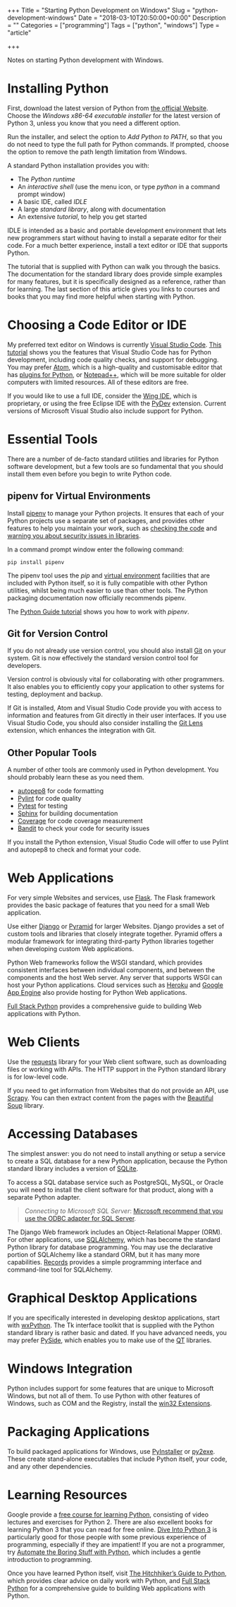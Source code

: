 +++
Title = "Starting Python Development on Windows"
Slug = "python-development-windows"
Date = "2018-03-10T20:50:00+00:00"
Description = ""
Categories = ["programming"]
Tags = ["python", "windows"]
Type = "article"

+++

Notes on starting Python development with Windows.

<!--more-->

# Installing Python #

First, download the latest version of Python from [the official
Website](http://www.python.org/). Choose the *Windows x86-64 executable installer* for the latest version of Python 3, unless you know that you need a different option.

Run the installer, and select the option to *Add Python to PATH*, so that you do not need to type the full path for Python commands. If prompted, choose the option to remove the path length limitation from Windows.

A standard Python installation provides you with:

* The *Python runtime*
* An *interactive shell* (use the menu icon, or type _python_ in a
    command prompt window)
* A basic IDE, called *IDLE*
* A large *standard library*, along with documentation
* An extensive *tutorial*, to help you get started

IDLE is intended as a basic and portable development environment that
lets new programmers start without having to install a separate editor for their code. For a much better experience, install a text editor or IDE that supports Python.

The tutorial that is supplied with Python can walk you through the basics. The documentation for the standard library does provide simple examples for many features, but it is specifically designed as a reference, rather than for learning. The last section of this article gives you links to courses and books that you may find more helpful when starting with Python.

# Choosing a Code Editor or IDE #

 My preferred text editor on Windows is currently [Visual Studio Code](https://code.visualstudio.com). [This tutorial](https://code.visualstudio.com/docs/python/python-tutorial) shows you the features that Visual Studio Code has for Python development, including code quality checks, and support for debugging. You may prefer [Atom](https://atom.io/), which is a high-quality and customisable editor that has [plugins for Python](https://atom.io/packages/search?q=python), or [Notepad++](https://notepad-plus-plus.org/), which will be more suitable for older computers with limited resources. All of these editors are free.

 If you would like to use a full IDE, consider the [Wing IDE](http://www.wingware.com/), which is proprietary, or using the free Eclipse IDE with the [PyDev](http://www.pydev.org/) extension. Current versions of Microsoft Visual Studio also include support for Python.

# Essential Tools #

There are a number of de-facto standard utilities and libraries for
Python software development, but a few tools are so fundamental that you
should install them even before you begin to write Python code.

## pipenv for Virtual Environments ##

Install [pipenv](https://docs.pipenv.org/) to manage your Python projects. It ensures that each of your Python projects use a separate set of packages, and provides other features to help you maintain your work, such as [checking the code](https://docs.pipenv.org/advanced/#code-style-checking) and [warning you about security issues in libraries](https://docs.pipenv.org/advanced/#detection-of-security-vulnerabilities).

In a command prompt window enter the following command:

    pip install pipenv

The pipenv tool uses the *pip* and [virtual environment](https://docs.python.org/3/tutorial/venv.html) facilities that are included with Python itself, so it is fully compatible with other Python utilities, whilst being much easier to use than other tools. The Python packaging documentation now officially recommends pipenv.

The [Python Guide tutorial](http://docs.python-guide.org/en/latest/dev/virtualenvs/) shows you how to work with *pipenv*.

## Git for Version Control ##

If you do not already use version control, you should also install [Git](http://git-scm.com/) on your
system. Git is now effectively the standard version control tool for developers.

Version control is obviously vital for collaborating with other programmers. It also enables you to efficiently copy your application to other systems for testing, deployment and backup.

If Git is installed, Atom and Visual Studio Code provide you with access to information and features from Git directly in their user interfaces. If you use Visual Studio Code, you should also consider installing the [Git Lens](https://marketplace.visualstudio.com/items?itemName=eamodio.gitlens) extension, which enhances the integration with Git.

## Other Popular Tools ##

A number of other tools are commonly used in Python development. You should
probably learn these as you need them.

* [autopep8](https://pypi.python.org/pypi/autopep8/) for code formatting
* [Pylint](https://www.pylint.org) for code quality
* [Pytest](http://pytest.org) for testing
* [Sphinx](http://sphinx.pocoo.org) for building documentation
* [Coverage](https://pypi.python.org/pypi/coverage/) for code coverage measurement
* [Bandit](https://pypi.python.org/pypi/bandit) to check your code for security issues

If you install the Python extension, Visual Studio Code will offer to use Pylint and autopep8 to check and format your code.

# Web Applications #

For very simple Websites and services, use [Flask](http://flask.pocoo.org/). The Flask framework provides the basic package of features that you need for a small Web application.

Use either [Django](http://www.djangoproject.com/) or [Pyramid](https://trypyramid.com/) for larger Websites. Django provides a set of custom tools and libraries that closely integrate together. Pyramid offers a modular framework for integrating third-party Python libraries together when developing custom Web applications.

Python Web frameworks follow the WSGI standard, which provides consistent
interfaces between individual components, and between the components and
the host Web server. Any server that supports WSGI can host your Python applications. Cloud services such as [Heroku](https://www.heroku.com/) and [Google App Engine](https://cloud.google.com/appengine/) also provide hosting for Python Web applications.

[Full Stack Python](https://www.fullstackpython.com) provides a comprehensive guide to building Web applications with Python.

# Web Clients #

Use the [requests](http://docs.python-requests.org/en/master/) library for your  Web client software, such as downloading files or working with APIs. The HTTP support in the Python standard library is for low-level code.

If you need to get information from Websites that do not provide an API, use [Scrapy](https://doc.scrapy.org). You can then extract content from the pages with the [Beautiful Soup](https://www.crummy.com/software/BeautifulSoup/) library.

# Accessing Databases #

The simplest answer: you do not need to install anything or setup a
service to create a SQL database for a new Python application, because
the Python standard library includes a version of
[SQLite](http://www.sqlite.org/).

To access a SQL database service such
as PostgreSQL, MySQL, or Oracle you will need to install the client software
for that product, along with a separate Python adapter.

> *Connecting to Microsoft SQL Server*: [Microsoft recommend that you use the ODBC adapter for SQL Server](https://docs.microsoft.com/en-us/sql/connect/python/python-driver-for-sql-server).

The Django Web framework includes an Object-Relational Mapper (ORM). For other applications, use [SQLAlchemy](http://www.sqlalchemy.org/), which has become the standard Python library for database programming. You may use the declarative portion of SQLAlchemy like a standard ORM, but it has many more capabilities. [Records](https://pypi.python.org/pypi/records/) provides a simple programming interface and command-line tool for SQLAlchemy.

# Graphical Desktop Applications #

If you are specifically interested in developing desktop applications, start with [wxPython](http://wxpython.org/). The Tk interface toolkit that is supplied with the Python standard library is rather basic and dated. If you have advanced needs, you may prefer [PySide](https://wiki.qt.io/PySide), which enables you to make use of the [QT](https://www.qt.io/) libraries.

# Windows Integration #

Python includes support for some features that are unique to Microsoft Windows, but not all of them. To use Python with other features of Windows, such as COM and the Registry, install the [win32
Extensions](https://github.com/mhammond/pywin32).

# Packaging Applications #

To build packaged applications for Windows, use [PyInstaller](http://www.pyinstaller.org/) or [py2exe](http://www.py2exe.org/). These create stand-alone executables that include Python itself, your code, and any other dependencies.

# Learning Resources #

Google provide a [free course for learning Python](https://developers.google.com/edu/python/), consisting of video lectures and exercises for Python 2. There are also excellent books for learning Python 3 that you can read for free online. [Dive Into Python 3](http://www.diveintopython3.net/) is particularly good for those people with some previous experience of
programming, especially if they are impatient! If you are not a programmer, try [Automate the Boring Stuff with Python](http://automatetheboringstuff.com/), which includes a gentle introduction to programming.

Once you have learned Python itself, visit [The Hitchhiker’s Guide to Python](http://docs.python-guide.org), which provides clear advice on daily work with Python, and [Full Stack Python](https://www.fullstackpython.com) for a comprehensive guide to building Web applications with Python.
